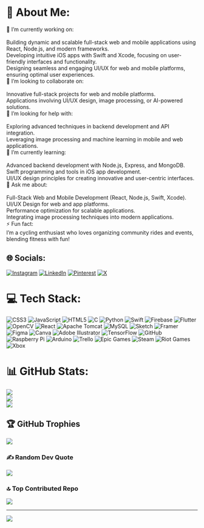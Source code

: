 # 💫 About Me:
🔭 I’m currently working on:<br><br>Building dynamic and scalable full-stack web and mobile applications using React, Node.js, and modern frameworks.<br>Developing intuitive iOS apps with Swift and Xcode, focusing on user-friendly interfaces and functionality.<br>Designing seamless and engaging UI/UX for web and mobile platforms, ensuring optimal user experiences.<br>👯 I’m looking to collaborate on:<br><br>Innovative full-stack projects for web and mobile platforms.<br>Applications involving UI/UX design, image processing, or AI-powered solutions.<br>🤝 I’m looking for help with:<br><br>Exploring advanced techniques in backend development and API integration.<br>Leveraging image processing and machine learning in mobile and web applications.<br>🌱 I’m currently learning:<br><br>Advanced backend development with Node.js, Express, and MongoDB.<br>Swift programming and tools in iOS app development.<br>UI/UX design principles for creating innovative and user-centric interfaces.<br>💬 Ask me about:<br><br>Full-Stack Web and Mobile Development (React, Node.js, Swift, Xcode).<br>UI/UX Design for web and app platforms.<br>Performance optimization for scalable applications.<br>Integrating image processing techniques into modern applications.<br>⚡ Fun fact:<br>I’m a cycling enthusiast who loves organizing community rides and events, blending fitness with fun!


## 🌐 Socials:
[![Instagram](https://img.shields.io/badge/Instagram-%23E4405F.svg?logo=Instagram&logoColor=white)](https://instagram.com/yaxh._.04) [![LinkedIn](https://img.shields.io/badge/LinkedIn-%230077B5.svg?logo=linkedin&logoColor=white)](https://linkedin.com/in/yaswanth-st) [![Pinterest](https://img.shields.io/badge/Pinterest-%23E60023.svg?logo=Pinterest&logoColor=white)](https://pinterest.com/yaxh04) [![X](https://img.shields.io/badge/X-black.svg?logo=X&logoColor=white)](https://x.com/yaswanth_st) 

# 💻 Tech Stack:
![CSS3](https://img.shields.io/badge/css3-%231572B6.svg?style=for-the-badge&logo=css3&logoColor=white) ![JavaScript](https://img.shields.io/badge/javascript-%23323330.svg?style=for-the-badge&logo=javascript&logoColor=%23F7DF1E) ![HTML5](https://img.shields.io/badge/html5-%23E34F26.svg?style=for-the-badge&logo=html5&logoColor=white) ![C](https://img.shields.io/badge/c-%2300599C.svg?style=for-the-badge&logo=c&logoColor=white) ![Python](https://img.shields.io/badge/python-3670A0?style=for-the-badge&logo=python&logoColor=ffdd54) ![Swift](https://img.shields.io/badge/swift-F54A2A?style=for-the-badge&logo=swift&logoColor=white) ![Firebase](https://img.shields.io/badge/firebase-%23039BE5.svg?style=for-the-badge&logo=firebase) ![Flutter](https://img.shields.io/badge/Flutter-%2302569B.svg?style=for-the-badge&logo=Flutter&logoColor=white) ![OpenCV](https://img.shields.io/badge/opencv-%23white.svg?style=for-the-badge&logo=opencv&logoColor=white) ![React](https://img.shields.io/badge/react-%2320232a.svg?style=for-the-badge&logo=react&logoColor=%2361DAFB) ![Apache Tomcat](https://img.shields.io/badge/apache%20tomcat-%23F8DC75.svg?style=for-the-badge&logo=apache-tomcat&logoColor=black) ![MySQL](https://img.shields.io/badge/mysql-4479A1.svg?style=for-the-badge&logo=mysql&logoColor=white) ![Sketch](https://img.shields.io/badge/Sketch-FFB387?style=for-the-badge&logo=sketch&logoColor=black) ![Framer](https://img.shields.io/badge/Framer-black?style=for-the-badge&logo=framer&logoColor=blue) ![Figma](https://img.shields.io/badge/figma-%23F24E1E.svg?style=for-the-badge&logo=figma&logoColor=white) ![Canva](https://img.shields.io/badge/Canva-%2300C4CC.svg?style=for-the-badge&logo=Canva&logoColor=white) ![Adobe Illustrator](https://img.shields.io/badge/adobe%20illustrator-%23FF9A00.svg?style=for-the-badge&logo=adobe%20illustrator&logoColor=white) ![TensorFlow](https://img.shields.io/badge/TensorFlow-%23FF6F00.svg?style=for-the-badge&logo=TensorFlow&logoColor=white) ![GitHub](https://img.shields.io/badge/github-%23121011.svg?style=for-the-badge&logo=github&logoColor=white) ![Raspberry Pi](https://img.shields.io/badge/-Raspberry_Pi-C51A4A?style=for-the-badge&logo=Raspberry-Pi) ![Arduino](https://img.shields.io/badge/-Arduino-00979D?style=for-the-badge&logo=Arduino&logoColor=white) ![Trello](https://img.shields.io/badge/Trello-%23026AA7.svg?style=for-the-badge&logo=Trello&logoColor=white) ![Epic Games](https://img.shields.io/badge/epicgames-%23313131.svg?style=for-the-badge&logo=epicgames&logoColor=white) ![Steam](https://img.shields.io/badge/steam-%23000000.svg?style=for-the-badge&logo=steam&logoColor=white) ![Riot Games](https://img.shields.io/badge/riotgames-D32936.svg?style=for-the-badge&logo=riotgames&logoColor=white) ![Xbox](https://img.shields.io/badge/xbox-%23107C10.svg?style=for-the-badge&logo=xbox&logoColor=white)
# 📊 GitHub Stats:
![](https://github-readme-stats.vercel.app/api?username=Yaswanth-st&theme=dark&hide_border=false&include_all_commits=true&count_private=true)<br/>
![](https://github-readme-streak-stats.herokuapp.com/?user=Yaswanth-st&theme=dark&hide_border=false)<br/>
![](https://github-readme-stats.vercel.app/api/top-langs/?username=Yaswanth-st&theme=dark&hide_border=false&include_all_commits=true&count_private=true&layout=compact)

## 🏆 GitHub Trophies
![](https://github-profile-trophy.vercel.app/?username=Yaswanth-st&theme=monokai&no-frame=true&no-bg=false&margin-w=4)

### ✍️ Random Dev Quote
![](https://quotes-github-readme.vercel.app/api?type=horizontal&theme=radical)

### 🔝 Top Contributed Repo
![](https://github-contributor-stats.vercel.app/api?username=Yaswanth-st&limit=5&theme=dark&combine_all_yearly_contributions=true)

---
[![](https://visitcount.itsvg.in/api?id=Yaswanth-st&icon=0&color=0)](https://visitcount.itsvg.in)

<!-- Proudly created with GPRM ( https://gprm.itsvg.in ) -->
